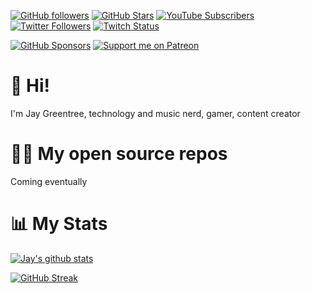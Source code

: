 [![GitHub followers](https://img.shields.io/github/followers/jaysavage1983?logo=GitHub&style=for-the-badge)](https://github.com/jaysavage1983)
[![GitHub Stars](https://img.shields.io/github/stars/jaysavage1983?logo=github&style=for-the-badge)](https://github.com/jaysavage1983)
[![YouTube Subscribers](https://img.shields.io/youtube/channel/subscribers/UCTIKg0f0UuTN9jxxuL-EnNA?logo=youtube&logoColor=E05D44&style=for-the-badge&label=YouTube)](https://www.youtube.com/c/TechnUCTIKg0f0UuTN9jxxuL-EnNAoTimLive?sub_confirmation=1)
[![Twitter Followers](https://img.shields.io/twitter/follow/jaysavage1983?color=0E7FC0&logo=twitter&style=for-the-badge&label=Twitter)](https://x.com/jaysavage1983)
[![Twitch Status](https://img.shields.io/twitch/status/jaysavage1983?color=9147FF&logo=twitch&style=for-the-badge)](https://twitch.tv/jaygreentree)

[![GitHub Sponsors](https://img.shields.io/github/sponsors/jaygreentree?color=BF4B8A&logo=githubsponsors&style=for-the-badge&label=Sponsor%20on%20Github)](https://github.com/sponsors/jaysavage1983)
[![Support me on Patreon](https://img.shields.io/endpoint.svg?url=https%3A%2F%2Fshieldsio-patreon.vercel.app%2Fapi%3Fusername%3Djaygreentree%26type%3Dpatrons&style=for-the-badge)](https://patreon.com/jaygreentree)

# 👋 Hi!

I'm Jay Greentree, technology and music nerd, gamer, content creator

# 🧑‍💻 My open source repos

Coming eventually

# 📊 My Stats

[![Jay's github stats](https://github-readme-stats.vercel.app/api?username=jaygreentree&show_icons=true&count_private=true&theme=radical&hide=stars)](https://github.com/jaysavage1983)

[![GitHub Streak](https://github-readme-streak-stats.herokuapp.com/?user=jaysavage1983&theme=dark&count_private=true&theme=radical)](https://github.com/jaygreentree)
